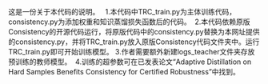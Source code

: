 这是一份关于本代码的说明。
﻿
﻿
1.本代码中TRC_train.py为主体训练代码，consistency.py为添加权重和知识蒸馏损失函数后的代码。
﻿
2.本代码依赖原版Consistency的开源代码运行，将原版代码中的consistency.py替换为本网址提供的consistency.py，并将TRC_train.py放入原版Consistency代码文件夹中。运行TRC_train.py即可开始训练模型。
﻿
3.作者需要额外新建logs_teacher文件夹存放预训练的教师模型。
﻿
4.训练的超参数可在已发表论文“Adaptive Distillation on Hard Samples Benefits Consistency for Certified Robustness”中找到。
